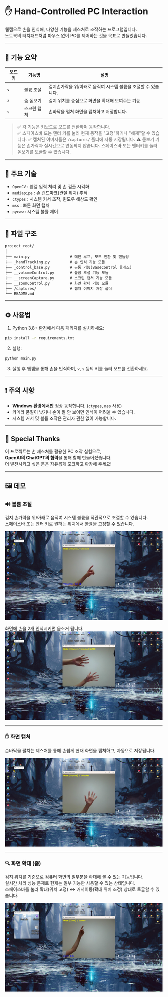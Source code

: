 # ✋ Hand-Controlled PC Interaction

웹캠으로 손을 인식해, 다양한 기능을 제스처로 조작하는 프로그램입니다.  
노트북의 터치패드처럼 마우스 없이 PC를 제어하는 것을 목표로 만들었습니다.

---

## 📌 기능 요약

| 모드 키 | 기능명        | 설명                                                                 |
|--------|---------------|----------------------------------------------------------------------|
| `v`    | 볼륨 조절     | 검지손가락을 위/아래로 움직여 시스템 볼륨을 조절할 수 있습니다.          |
| `z`    | 줌 돋보기     | 검지 위치를 중심으로 화면을 확대해 보여주는 기능 |
| `s`    | 스크린 캡처   | 손바닥을 펼쳐 화면을 캡처하고 저장합니다.                              |

> ✅ 각 기능은 키보드로 모드를 전환하며 동작합니다.  
> ✅ 스페이스바 또는 엔터 키를 눌러 현재 동작을 "고정"하거나 "해제"할 수 있습니다.
> ✅ 캡처된 이미지들은 `/captures/` 폴더에 자동 저장됩니다.
> ⚠️ 돋보기 기능은 손가락과 실시간으로 연동되지 않습니다. 스페이스바 또는 엔터키를 눌러 돋보기를 토글할 수 있습니다.

---

## 🧠 주요 기술

- `OpenCV` : 웹캠 입력 처리 및 손 검출 시각화
- `mediapipe` : 손 랜드마크(관절 위치) 추적
- `ctypes` : 시스템 커서 조작, 윈도우 해상도 확인
- `mss` : 빠른 화면 캡처
- `pycaw` : 시스템 볼륨 제어

---

## 📁 파일 구조

```
project_root/
│
├── main.py                  # 메인 루프, 모드 전환 및 핸들링
├── _handTracking.py         # 손 인식 기능 모듈
├── _control_base.py         # 공통 기능(BaseControl 클래스)
├── __volumeControl.py       # 볼륨 조절 기능 모듈
├── __screenCapture.py       # 스크린 캡처 기능 모듈
├── __zoomControl.py         # 화면 확대 기능 모듈
├── /captures/               # 캡처 이미지 저장 폴더
└── README.md
```

---

## ⚙️ 사용법

1. Python 3.8+ 환경에서 다음 패키지를 설치하세요:

```bash
pip install -r requirements.txt
```

2. 실행:

```bash
python main.py
```

3. 실행 후 웹캠을 통해 손을 인식하며, `v`, `s` 등의 키를 눌러 모드를 전환하세요.

---

## ❗ 주의 사항

- **Windows 환경에서만** 정상 동작합니다. (`ctypes`, `mss` 사용)
- 카메라 품질이 낮거나 손이 잘 안 보이면 인식이 어려울 수 있습니다.
- 시스템 커서 및 볼륨 조작은 관리자 권한 없이 가능합니다.

---

## 🙏 Special Thanks

이 프로젝트는 손 제스처를 활용한 PC 조작 실험으로,  
**OpenAI의 ChatGPT의 협력**을 통해 함께 만들어졌습니다.  
더 발전시키고 싶은 분은 자유롭게 포크하고 확장해 주세요!

---

## 🖼️ 데모

### 🔊 볼륨 조절

검지 손가락을 위/아래로 움직여 시스템 볼륨을 직관적으로 조절할 수 있습니다.  
스페이스바 또는 엔터 키로 원하는 위치에서 볼륨을 고정할 수 있습니다.  

![volume-demo](src/demo_volume.png)

화면에 손을 2개 인식시키면 음소거 됩니다.  
![mute-demo](src/demo_mute.png)

---

### ✋ 화면 캡처

손바닥을 펼치는 제스처를 통해 손쉽게 현재 화면을 캡처하고, 자동으로 저장됩니다.  

![capture-demo](src/demo_capture.png)

---

### 🔍 화면 확대 (줌)

검지 위치를 기준으로 컴퓨터 화면의 일부분을 확대해 볼 수 있는 기능입니다.  
실시간 처리 성능 문제로 현재는 일부 기능만 사용할 수 있는 상태입니다.  
스페이스바를 눌러 확대(위치 고정) ↔ 커서이동(확대 위치 조정) 상태로 토글할 수 있습니다.  

![zoom-demo](src/demo_zoom.png)